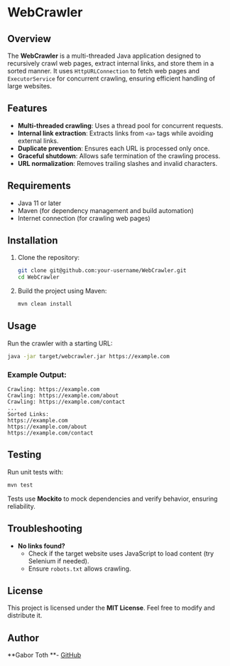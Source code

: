# WebCrawler

## Overview

The **WebCrawler** is a multi-threaded Java application designed to recursively crawl web pages, extract internal links, and store them in a sorted manner. It uses `HttpURLConnection` to fetch web pages and `ExecutorService` for concurrent crawling, ensuring efficient handling of large websites.

## Features

- **Multi-threaded crawling**: Uses a thread pool for concurrent requests.
- **Internal link extraction**: Extracts links from `<a>` tags while avoiding external links.
- **Duplicate prevention**: Ensures each URL is processed only once.
- **Graceful shutdown**: Allows safe termination of the crawling process.
- **URL normalization**: Removes trailing slashes and invalid characters.

## Requirements

- Java 11 or later
- Maven (for dependency management and build automation)
- Internet connection (for crawling web pages)

## Installation

1. Clone the repository:
   ```sh
   git clone git@github.com:your-username/WebCrawler.git
   cd WebCrawler
   ```
2. Build the project using Maven:
   ```sh
   mvn clean install
   ```

## Usage

Run the crawler with a starting URL:

```sh
java -jar target/webcrawler.jar https://example.com
```

### Example Output:

```
Crawling: https://example.com
Crawling: https://example.com/about
Crawling: https://example.com/contact
...
Sorted Links:
https://example.com
https://example.com/about
https://example.com/contact
```

##

## Testing

Run unit tests with:

```sh
mvn test
```

Tests use **Mockito** to mock dependencies and verify behavior, ensuring reliability.

## Troubleshooting

- **No links found?**
  - Check if the target website uses JavaScript to load content (try Selenium if needed).
  - Ensure `robots.txt` allows crawling.

## License

This project is licensed under the **MIT License**. Feel free to modify and distribute it.

##

## Author

\*\*Gabor Toth \*\*- [GitHub](https://github.com/your-username)



